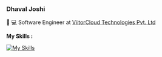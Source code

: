 ### Dhaval Joshi

🔭 💻 Software Engineer at [ViitorCloud Technologies Pvt. Ltd](https://viitorcloud.com)


**My Skills :**

[![My Skills](https://skillicons.dev/icons?i=php,laravel,js,aws,mysql,electron,redis,wordpress,shopify,jquery)](https://skillicons.dev)
